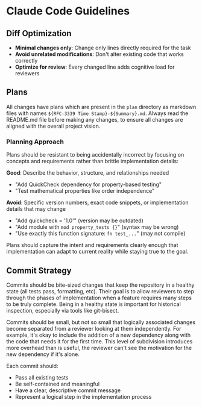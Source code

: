 # Claude Code Guidelines

## Diff Optimization
- **Minimal changes only**: Change only lines directly required for the task
- **Avoid unrelated modifications**: Don't alter existing code that works correctly
- **Optimize for review**: Every changed line adds cognitive load for reviewers

## Plans

All changes have plans which are present in the `plan` directory as markdown files with names `${RFC-3339 Time Stamp}-${Summary}.md`.
Always read the README.md file before making any changes, to ensure all changes are aligned with the overall project vision.

### Planning Approach

Plans should be resistant to being accidentally incorrect by focusing on concepts and requirements rather than brittle implementation details:

**Good**: Describe the behavior, structure, and relationships needed
- "Add QuickCheck dependency for property-based testing"
- "Test mathematical properties like order independence"

**Avoid**: Specific version numbers, exact code snippets, or implementation details that may change
- "Add quickcheck = '1.0'" (version may be outdated)
- "Add module with `mod property_tests {}`" (syntax may be wrong)
- "Use exactly this function signature: `fn test_...`" (may not compile)

Plans should capture the intent and requirements clearly enough that implementation can adapt to current reality while staying true to the goal.

## Commit Strategy

Commits should be bite-sized changes that keep the repository in a healthy state (all tests pass, formatting, etc).
Their goal is to allow reviewers to step through the phases of implementation when a feature requires many steps to be truly complete.
Being in a healthy state is important for historical inspection, especially via tools like git-bisect.

Commits should be small, but not so small that logically associated changes become separated from a reviewer looking at them independently.
For example, it's okay to include the addition of a new dependency along with the code that needs it for the first time.
This level of subdivision introduces more overhead than is useful, the reviewer can't see the motivation for the new dependency if it's alone.

Each commit should:
- Pass all existing tests
- Be self-contained and meaningful
- Have a clear, descriptive commit message
- Represent a logical step in the implementation process
